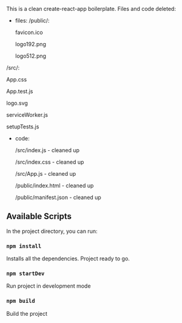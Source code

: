 This is a clean create-react-app boilerplate.
Files and code deleted:

- files:
  /public/:
  
  favicon.ico
  
  logo192.png
  
  logo512.png

/src/:

App.css

App.test.js

logo.svg

serviceWorker.js

setupTests.js

- code:

  /src/index.js - cleaned up
  
  /src/index.css - cleaned up
  
  /src/App.js - cleaned up
  
  /public/index.html - cleaned up
  
  /public/manifest.json - cleaned up
  

## Available Scripts

In the project directory, you can run:

### `npm install`

Installs all the dependencies. Project ready to go.

### `npm startDev`

Run project in development mode

### `npm build`

Build the project
